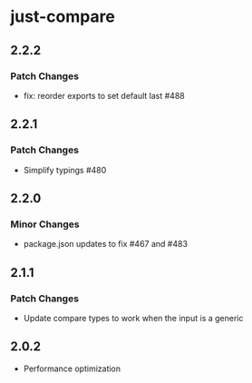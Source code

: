 # just-compare

## 2.2.2

### Patch Changes

- fix: reorder exports to set default last #488

## 2.2.1

### Patch Changes

- Simplify typings #480

## 2.2.0

### Minor Changes

- package.json updates to fix #467 and #483

## 2.1.1

### Patch Changes

- Update compare types to work when the input is a generic

## 2.0.2

- Performance optimization
